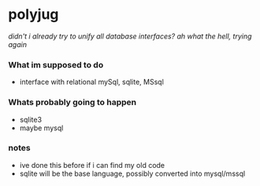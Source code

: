# polyjug
_didn't i already try to unify all database interfaces? ah what the hell, trying again_

### What im supposed to do
- interface with relational mySql, sqlite, MSsql

### Whats probably going to happen
- sqlite3
- maybe mysql


### notes
- ive done this before if i can find my old code
- sqlite will be the base language, possibly converted into mysql/mssql
